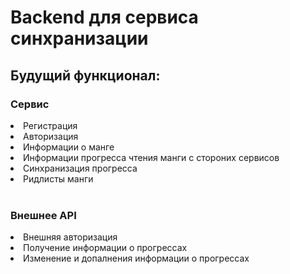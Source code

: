 # Backend для сервиса синхранизации
## Будущий функционал:
### Сервис
<li>Регистрация</li>
<li>Авторизация</li>
<li>Информации о манге</li>
<li>Информации прогресса чтения манги с стороних сервисов</li>
<li>Синхранизация прогресса</li>
<li>Ридлисты манги</li>
<br>

### Внешнее API
<li>Внешняя авторизация</li>
<li>Получение информации о прогрессах</li>
<li>Изменение и допалнения информации о прогрессах</li>